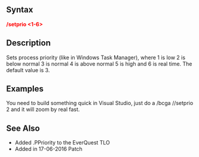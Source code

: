 ## Syntax

**<span style="color:red">/setprio \<1-6></span>**

## Description

Sets process priority (like in Windows Task Manager), where 1 is low 2 is below normal 3 is normal 4 is above normal 5
is high and 6 is real time. The default value is 3.

## Examples

You need to build something quick in Visual Studio, just do a /bcga //setprio 2 and it will zoom by real fast.

## See Also

-   Added .PPriority to the EverQuest TLO
-   Added in 17-06-2016 Patch


